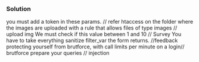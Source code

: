 ### Solution

you must add a token in these params. // refer
htaccess on the folder where the images are uploaded with a rule that allows files of type images // upload img
We must check if this value between 1 and 10 // Survey
You have to take everything sanitize filter_var the form returns. //feedback
protecting yourself from brutforce, with call limits per minute on a login// brutforce
prepare your queries // injection
